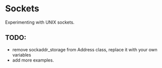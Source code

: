 # Sockets
Experimenting with UNIX sockets.

## TODO:
- remove sockaddr_storage from Address class, replace it with your own variables
- add more examples.
